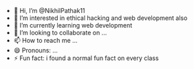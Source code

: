 - 👋 Hi, I’m @NikhilPathak11
- 👀 I’m interested in ethical hacking and web development also
- 🌱 I’m currently learning web development 
- 💞️ I’m looking to collaborate on ...
- 📫 How to reach me ...
- 😄 Pronouns: ...
- ⚡ Fun fact: i found a normal fun fact on every class

<!---
NikhilPathak11/NikhilPathak11 is a ✨ special ✨ repository because its `README.md` (this file) appears on your GitHub profile.
You can click the Preview link to take a look at your changes.
--->
